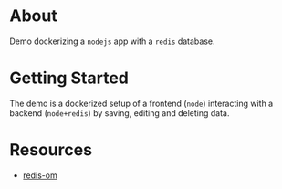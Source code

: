 # About

Demo dockerizing a `nodejs` app with a `redis` database.

# Getting Started

The demo is a dockerized setup of a frontend (`node`) interacting with a backend (`node+redis`) by saving, editing and deleting data.

# Resources

+ [redis-om](https://redis.io/docs/stack/get-started/tutorials/stack-node/)
